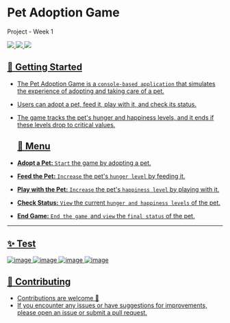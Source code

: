# Pet Adoption Game
Project - Week 1
<div align="start">
     <a href="https://api.visitorbadge.io/api/visitors?path=ChatterBox-AI-App&label=People%20who%20visited%20this%20page&countColor=%23263759" target="_blank">
        <img src="https://api.visitorbadge.io/api/visitors?path=ChatterBox-AI-App&label=People%20who%20visited%20this%20page&countColor=%23263759" target="_blank" />
    </a>
    <a href="https://www.linkedin.com/in/mustafa-sayed11/" target="_blank">
        <img src="https://img.shields.io/badge/LinkedIn-0077B5?style=for-the-badge&logo=linkedin&logoColor=white" target="_blank" />
    </a>
  <a href="soliiimahmoud70@gmail.com">
    <img src="https://img.shields.io/badge/Gmail-333333?style=for-the-badge&logo=gmail&logoColor=red" />
</div>

## 🚀 Getting Started

- The Pet Adoption Game is a `console-based application` that simulates the experience of adopting and taking care of a pet. 
- Users can adopt a pet, feed it, play with it, and check its status.
- The game tracks the pet's hunger and happiness levels, and it ends if these levels drop to critical values.

  ## 🤳 Menu

- **Adopt a Pet:** `Start` the game by adopting a pet.
- **Feed the Pet:** `Increase` the pet's `hunger level` by feeding it.
- **Play with the Pet:** `Increase` the pet's `happiness level` by playing with it.
- **Check Status:** `View` the current `hunger and happiness levels` of the pet.
- **End Game:** `End the game `and `view` the `final status` of the pet.

<hr>

## ✨ Test
![image](https://github.com/user-attachments/assets/61311c48-7a6f-460b-bff8-8edaa210c173)
![image](https://github.com/user-attachments/assets/43697bfb-d521-4a99-8716-de6131932bc6)
![image](https://github.com/user-attachments/assets/556c95ba-52e1-4e2d-b61e-2bde30fa68d7)
![image](https://github.com/user-attachments/assets/fbc3de9b-2f58-4a1c-93dc-9c6eb91b8f60)

## 🚨 Contributing

- Contributions are welcome 💜
- If you encounter any issues or have suggestions for improvements, please open an issue or submit a pull request.
